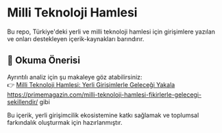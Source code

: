 # Milli Teknoloji Hamlesi

Bu repo, Türkiye'deki yerli ve milli teknoloji hamlesi için girişimlere yazılan ve onları destekleyen içerik-kaynakları barındırır.

## 📘 Okuma Önerisi

Ayrıntılı analiz için şu makaleye göz atabilirsiniz:  
👉 [Milli Teknoloji Hamlesi: Yerli Girişimlerle Geleceği Yakala](https://primemagazin.com/milli-teknoloji-hamlesi-yerli-girisimlerle-gelecegi-yakala/)
https://primemagazin.com/milli-teknoloji-hamlesi-fikirlerle-gelecegi-sekillendir/ gibi 

Bu içerik, yerli girişimcilik ekosistemine katkı sağlamak ve toplumsal farkındalık oluşturmak için hazırlanmıştır.
